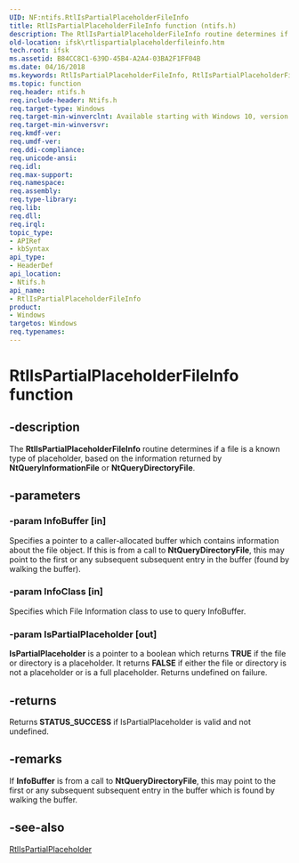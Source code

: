 ```yaml
---
UID: NF:ntifs.RtlIsPartialPlaceholderFileInfo
title: RtlIsPartialPlaceholderFileInfo function (ntifs.h)
description: The RtlIsPartialPlaceholderFileInfo routine determines if a file is a known type of placeholder, based on the information returned by NtQueryInformationFile or NtQueryDirectoryFile.
old-location: ifsk\rtlispartialplaceholderfileinfo.htm
tech.root: ifsk
ms.assetid: B84CC8C1-639D-45B4-A2A4-03BA2F1FF04B
ms.date: 04/16/2018
ms.keywords: RtlIsPartialPlaceholderFileInfo, RtlIsPartialPlaceholderFileInfo routine [Installable File System Drivers], ifsk.rtlispartialplaceholderfileinfo, ntifs/RtlIsPartialPlaceholderFileInfo
ms.topic: function
req.header: ntifs.h
req.include-header: Ntifs.h
req.target-type: Windows
req.target-min-winverclnt: Available starting with Windows 10, version 1709.
req.target-min-winversvr: 
req.kmdf-ver: 
req.umdf-ver: 
req.ddi-compliance: 
req.unicode-ansi: 
req.idl: 
req.max-support: 
req.namespace: 
req.assembly: 
req.type-library: 
req.lib: 
req.dll: 
req.irql: 
topic_type:
- APIRef
- kbSyntax
api_type:
- HeaderDef
api_location:
- Ntifs.h
api_name:
- RtlIsPartialPlaceholderFileInfo
product:
- Windows
targetos: Windows
req.typenames: 
---
```


# RtlIsPartialPlaceholderFileInfo function


## -description


The <b>RtlIsPartialPlaceholderFileInfo</b> routine determines if a file is a known type of placeholder, based on the information
    returned by <b>NtQueryInformationFile</b> or <b>NtQueryDirectoryFile</b>.


## -parameters




### -param InfoBuffer [in]

Specifies a pointer to a caller-allocated buffer which contains information about the file object. If this is from a call
        to <b>NtQueryDirectoryFile</b>, this may point to the first or any subsequent
        subsequent entry in the buffer (found by walking the buffer).


### -param InfoClass [in]

 Specifies which File Information class to use to query InfoBuffer.


### -param IsPartialPlaceholder [out]

<b>IsPartialPlaceholder</b> is a pointer to a boolean which returns <b>TRUE</b> if the file or directory is a placeholder. It  returns <b>FALSE</b> if either the
        file or directory is not a placeholder or is a full placeholder. Returns undefined on failure.


## -returns



Returns<b> STATUS_SUCCESS</b> if IsPartialPlaceholder is valid and not undefined.




## -remarks



 If <b>InfoBuffer</b> is from a call
        to <b>NtQueryDirectoryFile</b>, this may point to the first or any subsequent
        subsequent entry in the buffer which is found by walking the buffer.




## -see-also




<a href="https://msdn.microsoft.com/FB47F5BE-76B4-4A99-A15F-DE3E11D1DA2B">RtlIsPartialPlaceholder</a>
 

 

